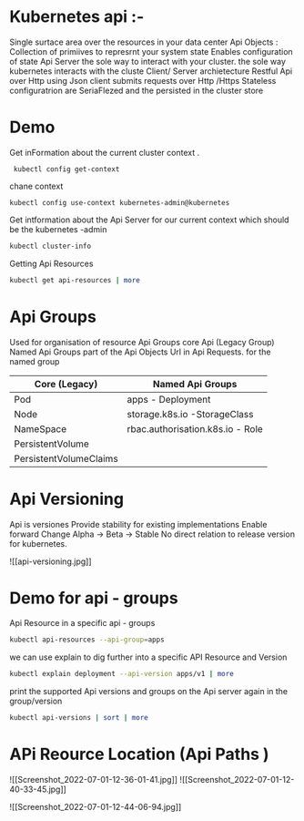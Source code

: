 # Kubernetes api :-
Single surtace area over the resources in your data center
Api Objects :
 Collection of primiives to represrnt your system state 
 Enables configuration of state 
 Api Server 
  the sole way to interact with your cluster.
  the sole way kubernetes interacts with the cluste
  Client/ Server archietecture
  Restful Api over Http using Json
  client submits requests over Http /Https
  Stateless
   configuratrion are SeriaFlezed and the persisted in the cluster store


# Demo 
Get inFormation about the current  cluster context . 
```
 kubectl config get-context
```
chane context 
```
kubectl config use-context kubernetes-admin@kubernetes
```
Get intformation about the Api Server for  our current context which should be the kubernetes -admin
``` bash
kubectl cluster-info 
```

Getting Api Resources 
```  bash
kubectl get api-resources | more
```

# Api Groups
Used for organisation of resource 
Api  Groups
   core Api (Legacy Group)
   Named Api Groups
part of the Api Objects Url in Api Requests. for the named group
<table>
  <thead>
    <tr>
    <th>Core (Legacy)</th>
    <th>Named Api Groups</th>
    </tr>
  </thead>
  <tbody>
    <tr>
      <td>Pod</td>
      <td>apps - Deployment </td>
    </tr>
    <tr>
      <td>Node</td>
      <td>storage.k8s.io -StorageClass </td>
    </tr>
    <tr>
      <td>NameSpace</td>
      <td>rbac.authorisation.k8s.io - Role </td>
    </tr>
    <tr>
      <td>PersistentVolume</td>
      <td>  </td>
    </tr>
    <tr>
      <td>PersistentVolumeClaims</td>
      <td>  </td>
    </tr>
  </tbody>
</table>

# Api Versioning
Api is versiones
Provide stability for existing implementations
Enable forward Change
Alpha -> Beta -> Stable
No direct relation to release version for kubernetes.


![[api-versioning.jpg]]

# Demo for api - groups

Api Resource  in a specific api - groups
``` bash
kubectl api-resources --api-group=apps
```
we can use explain to dig further into a specific API Resource and Version
``` bash
kubectl explain deployment --api-version apps/v1 | more
```
print the supported Api versions and groups on the Api server  again in the group/version
``` bash
kubectl api-versions | sort | more
```


# APi Reource Location (Api Paths )
![[Screenshot_2022-07-01-12-36-01-41.jpg]]
![[Screenshot_2022-07-01-12-40-33-45.jpg]]


![[Screenshot_2022-07-01-12-44-06-94.jpg]]


